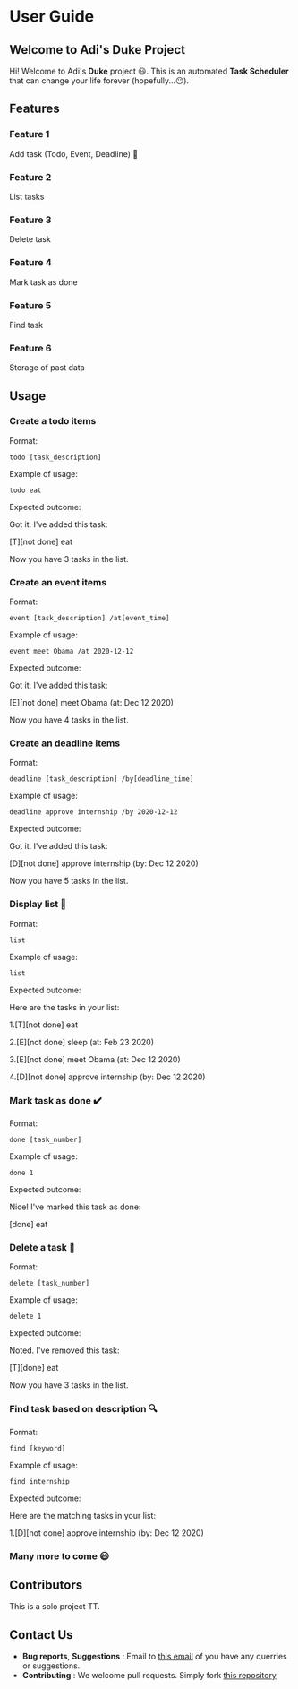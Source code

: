 # User Guide

## Welcome to Adi's Duke Project

Hi! Welcome to Adi's **Duke** project :smiley:. This is an automated **Task Scheduler** that can change your life forever (hopefully...:neutral_face:).

## Features 

### Feature 1

Add task (Todo, Event, Deadline) :notebook:

### Feature 2

List tasks

### Feature 3

Delete task

### Feature 4

Mark task as done

### Feature 5

Find task

### Feature 6

Storage of past data

## Usage

### Create a todo items

Format: 

`todo [task_description]`

Example of usage: 

`todo eat`

Expected outcome:

 Got it. I've added this task:
 
   [T][not done] eat
 
 Now you have 3 tasks in the list.

### Create an event items

Format: 

`event [task_description] /at[event_time]`

Example of usage: 

`event meet Obama /at 2020-12-12`

Expected outcome:

 Got it. I've added this task:
 
   [E][not done] meet Obama  (at: Dec 12 2020)
   
 Now you have 4 tasks in the list.


### Create an deadline items

Format:

`deadline [task_description] /by[deadline_time]`

Example of usage: 

`deadline approve internship /by 2020-12-12`

Expected outcome:

 Got it. I've added this task:
 
   [D][not done] approve internship  (by: Dec 12 2020)
   
 Now you have 5 tasks in the list.

### Display list :page_facing_up:

Format:

`list`

Example of usage: 

`list`

Expected outcome:

 Here are the tasks in your list:
 
 1.[T][not done] eat
 
 2.[E][not done] sleep  (at: Feb 23 2020)
 
 3.[E][not done] meet Obama  (at: Dec 12 2020)
 
 4.[D][not done] approve internship  (by: Dec 12 2020)

### Mark task as done :heavy_check_mark:

Format:

`done [task_number]`

Example of usage: 

`done 1`

Expected outcome:

 Nice! I've marked this task as done:
 
 [done] eat

### Delete a task :no_entry_sign:

Format:

`delete [task_number]`

Example of usage: 

`delete 1`

Expected outcome:

 Noted. I've removed this task:
 
   [T][done] eat
 
 Now you have 3 tasks in the list.
`

### Find task based on description :mag:

Format:

`find [keyword]`

Example of usage: 

`find internship`

Expected outcome:

 Here are the matching tasks in your list:

1.[D][not done] approve internship  (by: Dec 12 2020)

### Many more to come :smiley:


## Contributors

This is a solo project TT.

## Contact Us

- **Bug reports**, **Suggestions** : Email to [this email](adinatatan99@gmail.com) of you have any querries or suggestions.
- **Contributing** : We welcome pull requests. Simply fork [this repository](https://github.com/adinata15/ip)
